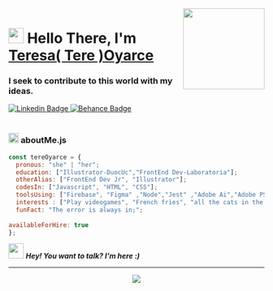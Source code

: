 <img align="right" src="https://media.giphy.com/media/9AI3FgYKaD5H72MYIU/giphy.gif" height="160px" width="auto">

<h1 align="left"><img src="https://media.giphy.com/media/3Z15tYnDbS0HNLg5ER/giphy.gif" width="30px"><strong> Hello There, I'm <a href="https://sidbelbase.me">Teresa( Tere )Oyarce</a></strong>
</h1>

<h3 align="left"><strong>
I seek to contribute to this world with my ideas.</strong></h3>

<a target="_blank" href="https://www.linkedin.com/in/teresa-oyarce-palma-9b57ba197/">
<img src="https://img.shields.io/badge/LinkedIn-blue?style=flat-square&logo=linkedin&labelColor=blue" alt="Linkedin Badge">
</a>
<a target="_blank" href="https://behance.net/teresaoyarce/">
<img src="https://img.shields.io/badge/Behance-black?style=flat-square&logo=behance&labelColor=black" alt="Behance Badge">
</a>
<br>

<br>

###  <img src="https://media.giphy.com/media/ln7z2eWriiQAllfVcn/giphy.gif" height="20"> **aboutMe.js**

```javascript
const tereOyarce = {
  pronous: "she" | "her";
  education: ["Illustrator-DuocUc","FrontEnd Dev-Laboratoria"];
  otherAlias: ["FrontEnd Dev Jr", "Illustrator"];
  codesIn: ["Javascript", "HTML", "CSS"];
  toolsUsing: ["Firebase", "Figma" ,"Node","Jest" ,"Adobe Ai","Adobe PS"],
  interests : ["Play videogames", "French fries", "all the cats in the world","C.Tangana"]; 
  funFact: "The error is always in;";
 
availableForHire: true
};
```
   


<img src="https://media.giphy.com/media/RhwkGhrlj3NVSOxWSN/giphy.gif" height="30"> <em><b>Hey! You want to talk? I'm here :)  </b> </em>




     
       
         
           
***  
  

<p align="center">
  <img  src="https://user-images.githubusercontent.com/83033055/125714495-e9d41a8a-8015-4043-b8d6-308fda994222.png">
</p>

  
    
    


